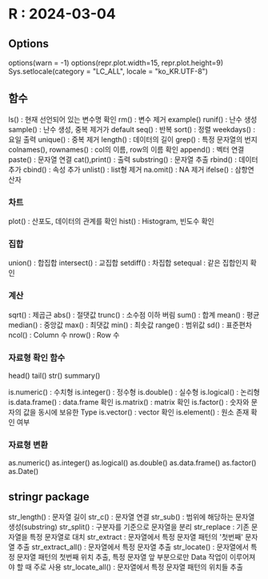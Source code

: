 # R : 2024-03-04
## Options
options(warn = -1)
options(repr.plot.width=15, repr.plot.height=9)
Sys.setlocale(category = "LC_ALL", locale = "ko_KR.UTF-8")

## 함수
ls() : 현재 선언되어 있는 변수명 확인
rm() : 변수 제거
example()
runif() : 난수 생성
sample() : 난수 생성, 중복 제거가 default
seq() : 반복
sort() : 정렬
weekdays() : 요일 출력
unique() : 중복 제거
length() : 데이터의 길이
grep() : 특정 문자열의 번지
colnames(), rownames() : col의 이름, row의 이름 확인
append() : 벡터 연결
paste() : 문자열 연결
cat(),print() : 출력
substring() : 문자열 추출
rbind() : 데이터 추가
cbind() : 속성 추가
unlist() : list형 제거
na.omit() : NA 제거
ifelse() : 삼항연산자

### 차트
plot() : 산포도, 데이터의 관계를 확인
hist() : Histogram, 빈도수 확인

### 집합
union() : 합집합
intersect() : 교집합
setdiff() : 차집합
setequal : 같은 집합인지 확인

### 계산
sqrt() : 제곱근
abs() : 절댓값
trunc() : 소수점 이하 버림
sum() : 합계
mean() : 평균
median() : 중앙값
max() : 최댓값
min() : 최솟값
range() : 범위값
sd() : 표준편차
ncol() : Column 수
nrow() : Row 수

### 자료형 확인 함수
head()
tail()
str()
summary()

is.numeric() : 수치형
is.integer() : 정수형
is.double() : 실수형
is.logical() : 논리형
is.data.frame() : data.frame 확인
is.matrix() : matrix 확인
is.factor() : 숫자와 문자의 값을 동시에 보유한 Type
is.vector() : vector 확인
is.element() : 원소 존재 확인 여부

### 자료형 변환
as.numeric()
as.integer()
as.logical()
as.double()
as.data.frame()
as.factor()
as.Date()

## stringr package
str_length() : 문자열 길이
str_c() : 문자열 연결
str_sub() : 범위에 해당하는 문자열 생성(substring)
str_split() : 구분자를 기준으로 문자열을 분리
str_replace : 기존 문자열을 특정 문자열로 대치
str_extract : 문자열에서 특정 문자열 패턴의 '첫번째' 문자열 추출
str_extract_all() : 문자열에서 특정 문자열 추출
str_locate() : 문자열에서 특정 문자열 패턴의 첫번째 위치 추출, 특정 문자열 앞 부분으로만 Data 작업이 이루어져야 할 때 주로 사용
str_locate_all() : 문자열에서 특정 문자열 패턴의 위치들 추출